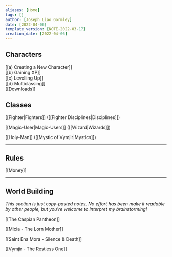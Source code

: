 ```yaml
---
aliases: [Home]
tags: []
author: [Joseph Liao Gormley]
date: [2022-04-06]
template_version: [NOTE-2022-03-17]
creation_date: [2022-04-06]
---
```

## Characters
[[a) Creating a New Character]]<br>[[b) Gaining XP]]<br>[[c) Levelling Up]]<br>[[d) Multiclassing]]<br>[[Downloads]]

## Classes
[[Fighter|Fighters]] ([[Fighter Disciplines|Disciplines]])
<!-- Mystic, Gish, Thief, Face/Bard -->

[[Magic-User|Magic-Users]] ([[Wizard|Wizards]])

[[Holy-Man]] ([[Mystic of Vymjir|Mystics]])
<br>

___
## Rules
[[Money]]
<br>

___
## World Building
*This section is just copy-pasted notes. No effort has been make it readable by other people, but you're welcome to interpret my brainstorming!*

[[The Caspian Pantheon]]

[[Micia - The Lorn Mother]]

[[Saint Ena Mora - Silence & Death]]

[[Vymjir - The Restless One]]

